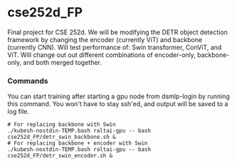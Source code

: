 # cse252d_FP

Final project for CSE 252d. We will be modifying the DETR object detection framework by changing the encoder (currently ViT) and backbone (currently CNN). Will test performance of: Swin transformer, ConViT, and ViT. Will change out out different combinations of encoder-only, backbone-only, and both merged together.


### Commands

You can start training after starting a gpu node from dsmlp-login by running this command. You won't have to stay ssh'ed, and output will be saved to a log file.
```
# For replacing backbone with Swin
./kubesh-nostdin-TEMP.bash raltai-gpu -- bash cse252d_FP/detr_swin_backbone.sh & 
# For replacing backbone + encoder with Swin
./kubesh-nostdin-TEMP.bash raltai-gpu -- bash cse252d_FP/detr_swin_encoder.sh &
```
